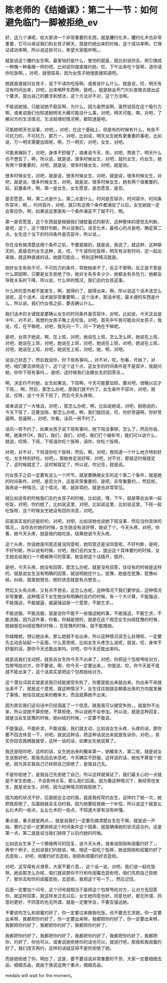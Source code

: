 # 陈老师的《结婚课》：第二十一节：如何避免临门一脚被拒绝_ev

好，这几个课呢，给大家讲一个非常重要的东西，就是腰约化术，腰约化术也非常重要，它可以保证我们和女孩子聊天，就是约她出来的时候，这个成功率啊，它保证成功率啊，所以说这些可以，希望大家能听啊。。

就是说这个腰约女生啊，最害怕的是什么，害怕的就是，就比如说你去，把它搞成一种像一种毒蛾一样的吧，比如说你就直接约她，哎，下午出来吃个饭啊，请你请你吃饭啊。，对吧，就很容易，因为女孩子她很直接知道吧。

她就直接就问女孩子，说下午请你吃饭啊，或者说什么什么，就是说，哎，明天有没有时间出来，对吧，出来喝杯东西啊，是吧。，就是她会开门欠衫直接去提出这个要求，提出自己的要求和想法，这个方法对不对，这个方法啊。

不能说她错，只能说她不稳妥啊，为什么，因为虽然说啊，虽然说现在这个吸引力啊，或者说我们也知道她明天大概可能没什么事，对吧，明天可能，嗯，对吧，了解对方的生活情况，生活规律的情况啊，都知道是吧。

可能她明天也没事，对吧。，对吧，在这个基础上，但是有的时候有什么，有些不可抗力的，不可抗力，那万一，对吧，比如说，明天女生她有更重要的事呢，比如说，万一明天需要加班呢，啊，万一明天，对吧，女生，对吧。

可能来姨妈了，对吧，身体不舒服了，或者说今天，呃，对吧，熬夜了，明天什么也不想去了，啊，所以说，就是说，很多时候女生，对吧，就约女生，约女生，她有两个很重要的，对吧，就是说，很多时候女生，对吧，就是说。

很多时候女生，对吧，就是说，很多时候女生，对吧，就是说，很多时候女生，对吧，就是说，很多时候女生，对吧，就是说，很多时候女生，她有两个很重要的，前，前置条件，啊，第一是女生，女生愿意，是否愿意，是否。

是否愿意，啊，第二点是什么，第二点是什么，时间是否容许，时间容许，时间条件容许，啊，，时间容许，对吧，就只有这两个条件都满足了以后，女生她就一定会答应你，啊，如果说这里面有一个条件满足不了就不行，啊。

第一是否愿意，这个东西就是根据我们铺垫蓄式的聊天，这种整体的感觉去判断，是吧，这个，这个很好判断，所以说我们，谣言化术，最核心的点是吧，确定第二点，女生这个当下的时间条件是否容许，所以说，。

你在没有搞清楚这两个条件之前，不要直接的，就是说，我说了，就这种，这种聊天的，直接去约女生这种，说，哎，下午请你吃饭呀，明天有没有时间，还一起出来做，就这种直接的话，她就可能会，，特别这种情况就是。

刚好女生有些不可，不可抗力的条件，导致她来不了，反正不管啊，反正是不管是什么原因啊，只要是女生拒绝了你，她对关系多多少少，她都会有杀伤力，她都会导致关系的下降，所以说，什么样的情况，我们去约女孩这事。

什么样的意外都不能发生，啊，就得约了，就得出来，啊，所以说这个话术该怎么说呢，这个话术，话术就非常重要啊，，这个话术，那话术呢，最关键的东西是什么，所以说，我们约女孩之前，要去确认什么。

我们话术的关键就是要确认女生的时间条件是否容许，对吧，比如说，今天这会是中午，对不对，我想约女孩子晚上去吃饭，对吧，首先中午我可能会问女孩子，我说，哎，在干嘛呢，对吧，我先问一下，问一下她在干嘛呢。

是吧，女孩子她说，啊，在上班，对吧，她说在上班，怎么怎么样，她说在上班，对吧，她说在上班，对吧，她说在上班，对吧，她说在上班，对吧，她说在上班，对吧，她说在上班，对吧，她说在上班，对吧，她，啊，对吧。

说自己状态了，然后我说你，你下班有事吗，，对不对，哎，你看，开始了，对吧，咱们要去排除这个，这个这个这个点，这女生的时间条件是不是容许，我就问她，你你下班有事吗，，是吧，这时候我们会跟女生的回答去，。

啊，决定约不约她，女生如果说，下班啊，今天可能要加班，要对吧，很晚以后才下班，，啊，然后，那怎么办呢，那我们就不约了，女生条件不容许，对吧，就说，哎呀，这个今天下班了，然后今天头疼呀。

或者说说了一大堆话，对吧，，那怎么办呢，啊，比如说她说，对吧，刚刚说的，今天下班了，还要加班，那怎么办呢，啊，我们就回说，哎，你好苦逼啊，你好苦逼啊，苦逼呀，，对吧，你看，话风一转不约了。

话风一转不约了，如果女孩子说下班有事吗，她下班没事呀，怎么了，然后你说，啊，她条件OK，我们，我们，我们，对吧，我们打个破折号，我们可以说什么，就说，哎呀，下班，下班请你吃个饭呀，请你，你吃个饭呀。

对吧，对不对，下班请你吃个饭呀，然后，啊，对吧，我知道一个什么地方特别好吃，女生特别好吃，对吧，，那她肯定说好呀，对吧，对不对，那就这时候就定了，这时候就定了，这时候就定了，所以说，你记住，就是说。

约女孩子之前一定要有这么一个环节，就是要确保女生的这个第二个条件，就是她的时间条件，对吧，是否允许，这是非常重要的，是吧，非常重要的，，然后呢，我再说一种情况，这个情况，嗯，就非常的，就是也非常常见。

就比如说有的时候我们去约女孩子的时候，比如说，嘿，下午，就是等会出来一起吃饭，对吧，你约她了，比如说这里，对吧，比如说这里，比如说这里，下班一起吃饭呀，这个时候女生她没有回你消息，对吧。

前面其实说的还挺好的，对吧，对吧，比如说她也说她下班没事，然后当你具体的情况，，当你去约她的时候，女生她没有说好呀，她说了个，今天头疼，对吧，你看，她今天头疼，就是我约她吃饭，结果她说今天头疼。

这个头疼，你说她是同意还是没同意呢，她同意还是没同意呢，不好判断，是吧，不好判断，所以说有时候，对吧，我们去约女生，，提出这个具体要约的时候，女生她会给我们一个模棱两可的答案，她会把这个话插开，插开。

是吧，今天头疼，她没有回答，那怎么办呢，就是没有回答，往往有的时候是这样的，就是说女生没有明确的回答，就说明她在什么，犹豫，她是在犹豫，犹豫纠结，纠结，就是她想去，她的状态就是有点想去，。

然后又头有点疼，又有点不想去，这怎么办呢，这种情况下我们要学会，这种情况非常重要，这种情况下女生她没有明确的去约的时候，有一个大计算，不能强迫，不能强迫，不能威逼，威逼强迫是一个意思，不能乞求，。

不能说服，不能说服，就是说你不能干一些强迫她的事，不能强迫，不能乞求，不能说服，因为这件事，你看，你越是想的，就是在这个观念女生纠结犹豫的时候，她越是在纠结犹豫的时候，，在犹豫的时候，就不能推她。

你越推她，想让她出来，那么她就不会出来，所以这种情况该怎么处理呢，一定要先主动去站起一个反面，什么意思呢，比如女生头疼怎么说呢，就说，哎，身体不舒服的话，那你今天还能出来吗，对吧，你今天还能出来吗。

就是说我们主动把，就告诉女生你今天不出来了，对吧，你把这个包袱甩给对方，包袱甩给对方，你不要说，啊，你今天一定要出来，，你就说，哎，你今天是不是就不能出来了，这个话其实是把这个包袱抛给对方。

这个潜台词其实就是说我已经能接受失败了，你要是能出来就出来，你出来不来就出来不了，就是这个意思，就这种情况下，女生往往她就会朝着出来的方向就发展了事情，她往往就出来的概率大，而且就算她不出来。

因为其实我们这句话中已经涵盖了一个信息，就是我可以接受失败，，就是你不出来，所以说她不算拒绝，不算拒绝，所以说她不会参加，所以说，就是这种回复，就是当女生犹豫的时候，她纠结的时候，一定要不能说。

不能强迫，不能祈求，不能说服，我们就主动，比如说女生头疼，头疼的话，那你要不回去休息一下，对吧，就说这种话，把这种话说出来就是告诉你，对吧，，其实你回去我俩能接受，这样一说的话，如果女生她说算了。

我还是陪你吧，这样的话，女生她出来的概率第一，她概率大，第二呢，就是说女生说那好吧，那我先回去休息吧，今天确实不舒服，这样说的话，她也不算是个拒绝，因为其实我自己已经把自己拒绝了，是我自己先。

不是你拒绝了，是我自己先拒绝了自己，所以这样就保证了，我们最关心的一点就是不发生拒绝，，不会影响关系，那么我们后面，因为像这种情况下，我经常也发生，就是说女生，对吧，因为这种情况把我拒绝了。

因为她的状况不好，后面她会主动约我，就是我经常约女生，这样约了她一次，她把我拒绝了，后面她就会主动约我，因为她要给我做一个补偿，所以说这个就是幺幺化术的一些点，幺幺化术的一些点，不知道大家有没有听懂。

重点是，重点就是两点，，就是说我们一定要先搞清楚女生在干嘛，就是说一开始，要约之前一定要排除这个时间条件这个因素，就是确保她的状况适合约，这是第一点，第二就是说当我们排除了以后约她的时候。

比如说女生来了一个模棱两可的回复，说今天头疼，或者说刚刚和闺蜜约好了，，再举个例子，比如说我们约她说，咦，咱还一起吃个饭呀，她说刚刚和闺蜜约好了去逛街，，对吧，闺蜜约好去逛街，刚刚和闺蜜约好去逛街。

对吧，这写得有点潦草，大家不要介意，，这个话一说，对吧，我们说一起吃饭呀，她说那怎么办呢，咱们就说那你不行和你闺蜜去逛街吧，咱们先把自己拒绝了，那你去和你的闺蜜逛街，去逛街，我把这个写一下，，然后记住。

后面一定要加个问号，这个问号就相当于是把这个包袱甩给对方，让对方去回答你，就这样回答，就这样发过去以后，女生她同意也好，同意也好，都无所谓，同意的更好，不同意的也无所谓，就是一定要学会，不要去强迫她。

不要说你怎么和闺蜜约好了，你一定要过来跟我吃饭，也不要去乞求她，你一定要出来呀，我都把你约好了，你一定要出来呀，我都把你约好了，你一定要出来呀，我都把你约好了，我都把你约好了，我都把你约好了。

我都把你约好了，我都把你约好了，我都把你约好了，我都把你约好了，我都把你，约好了，你也可以，或者说她拒绝你的话也可以，就说行吧，那我和我闺蜜约好了，我们改天再约，这样的话就显得不是你拒绝了她。

而是她拒绝了你，明白了，这是，要不要话说非常重要的干货，大家一定要细细去品，细细去品，就由于我说这两个重点，细细去品。

 medals will wait for the moment。